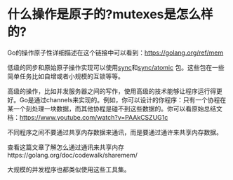 # 什么操作是原子的?mutexes是怎么样的?

Go的操作原子性详细描述在这个链接中可以看到：https://golang.org/ref/mem

低级的同步和原始原子操作实现可以使用[sync](https://golang.org/pkg/sync)和[sync/atomic](https://golang.org/pkg/sync/atomic) 包。这些包在一些简单任务比如自增或者小规模的互锁等等。

高级的操作，比如并发服务器之间的写作，使用高级的技术能够让程序运行得更好。Go是通过channels来实现的。例如，你可以设计的你程序：只有一个协程在某一个刻处理一块数据，而其他协程是碰不到这些数据的。你可以看原始总结文档：https://www.youtube.com/watch?v=PAAkCSZUG1c

不同程序之间不要通过共享内存数据来通讯，而是要通过通许来共享内存数据。

查看这篇文章了解怎么通过通讯来共享内存https://golang.org/doc/codewalk/sharemem/

大规模的并发程序也都类似使用这些工具集。